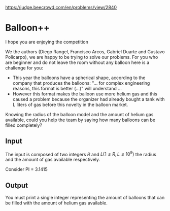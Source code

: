 https://judge.beecrowd.com/en/problems/view/2840

# Balloon++

I hope you are enjoying the competition

We the authors (Diego Rangel, Francisco Arcos, Gabriel Duarte and Gustavo
Policarpo), we are happy to be trying to solve our problems. For you who are
beginner and do not leave the room without any balloon here is a challenge for
you:

- This year the balloons have a spherical shape, according to the company that
  produces the balloons: "... for complex engineering reasons, this format is
  better (...)" will understand ...
- However this format makes the balloon use more helium gas and this caused a
  problem because the organizer had already bought a tank with L liters of gas
  before this novelty in the balloon market.

Knowing the radius of the balloon model and the amount of helium gas available,
could you help the team by saying how many balloons can be filled completely?

## Input

The input is composed of two integers $R$ and $L (1 \leq R, L \leq 10^9)$ the
radius and the amount of gas available respectively.

Consider PI = 3.1415

## Output

You must print a single integer representing the amount of balloons that can be
filled with the amount of helium gas available.
